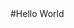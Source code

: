 <head>
        <meta charset="utf-8">
        <meta name="viewport" content="width=device-width, initial-scale=1, shrink-to-fit=no">
        <meta name="description" content="Sistema Acadêmico">
        <meta name="author" content="Camila L. Oliveira">
        <title>Rápida | Sistema Acadêmico</title>
        <!-- Favicon -->
        <link href="https://raw.githubusercontent.com/clcmo/rapida/master/assets/brand/favicon.ico" rel="icon" type="image/png">
        <!-- Theme CSS -->
        <link type="text/css" href="https://raw.githubusercontent.com/clcmo/rapida/master/assets/style.css" rel="stylesheet">
        <link type="text/css" href="https://raw.githubusercontent.com/clcmo/rapida/master/assets/node_modules/bulma-pageloader/dist/css/bulma-pageloader.min.css" rel="stylesheet">
        <link type="text/css" href="https://raw.githubusercontent.com/clcmo/rapida/master/assets/node_modules/bulma-pageloader/src/sass/index.sass" rel="stylesheet">
        <!-- JS -->
        <script src="https://raw.githubusercontent.com/clcmo/rapida/master/assets/js/change.js"></script>
        <script src="https://raw.githubusercontent.com/clcmo/rapida/master/assets/js/cep.js"></script>
        <script src="https://raw.githubusercontent.com/clcmo/rapida/master/assets/js/cpf.js"></script>
    </head>
    <body>
            #Hello World
